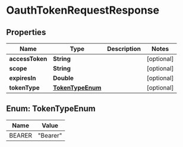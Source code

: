 

# OauthTokenRequestResponse


## Properties

| Name | Type | Description | Notes |
|------------ | ------------- | ------------- | -------------|
|**accessToken** | **String** |  |  [optional] |
|**scope** | **String** |  |  [optional] |
|**expiresIn** | **Double** |  |  [optional] |
|**tokenType** | [**TokenTypeEnum**](#TokenTypeEnum) |  |  [optional] |



## Enum: TokenTypeEnum

| Name | Value |
|---- | -----|
| BEARER | &quot;Bearer&quot; |




